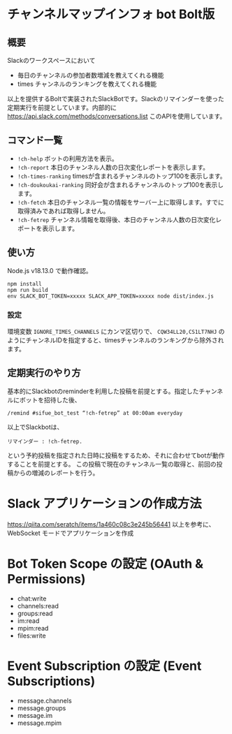 # チャンネルマップインフォ bot Bolt版

## 概要

Slackのワークスペースにおいて

- 毎日のチャンネルの参加者数増減を教えてくれる機能
- times チャンネルのランキングを教えてくれる機能

以上を提供するBoltで実装されたSlackBotです。Slackのリマインダーを使った定期実行を前提としています。内部的に https://api.slack.com/methods/conversations.list このAPIを使用しています。

## コマンド一覧

- `!ch-help` ボットの利用方法を表示。
- `!ch-report` 本日のチャンネル人数の日次変化レポートを表示します。
- `!ch-times-ranking` timesが含まれるチャンネルのトップ100を表示します。
- `!ch-doukoukai-ranking` 同好会が含まれるチャンネルのトップ100を表示します。
- `!ch-fetch` 本日のチャンネル一覧の情報をサーバー上に取得します。すでに取得済みであれば取得しません。
- `!ch-fetrep` チャンネル情報を取得後、本日のチャンネル人数の日次変化レポートを表示します。

## 使い方

Node.js v18.13.0 で動作確認。

```
npm install
npm run build
env SLACK_BOT_TOKEN=xxxxx SLACK_APP_TOKEN=xxxxx node dist/index.js
```

### 設定

環境変数 `IGNORE_TIMES_CHANNELS` にカンマ区切りで、 `CQW34LL20,CS1LT7NHJ` のようにチャンネルIDを指定すると、timesチャンネルのランキングから除外されます。

## 定期実行のやり方

基本的にSlackbotのreminderを利用した投稿を前提とする。指定したチャンネルにボットを招待した後、

```
/remind #sifue_bot_test “!ch-fetrep” at 00:00am everyday
```

以上でSlackbotは、

```
リマインダー : !ch-fetrep.
```

という予約投稿を指定された日時に投稿をするため、それに合わせてbotが動作することを前提とする。
この投稿で現在のチャンネル一覧の取得と、前回の投稿からの増減のレポートを行う。

# Slack アプリケーションの作成方法

https://qiita.com/seratch/items/1a460c08c3e245b56441 以上を参考に、WebSocket モードでアプリケーションを作成

# Bot Token Scope の設定 (OAuth & Permissions)

- chat:write
- channels:read
- groups:read
- im:read
- mpim:read
- files:write

# Event Subscription の設定 (Event Subscriptions)

- message.channels
- message.groups
- message.im
- message.mpim
